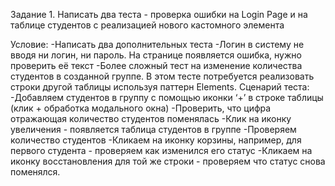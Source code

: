 Задание 1. Написать два теста - проверка ошибки на Login Page и на таблице студентов с реализацией нового кастомного элемента

Условие:
-Написать два дополнительных теста
-Логин в систему не вводя ни логин, ни пароль. На странице появляется ошибка, нужно проверить её текст
-Более сложный тест на изменение количества студентов в созданной группе. В этом тесте потребуется реализовать строки другой таблицы используя паттерн Elements. Сценарий теста:
-Добавляем студентов в группу с помощью иконки ‘+’ в строке таблицы (клик + обработка модального окна)
-Проверить, что цифра отражающая количество студентов поменялась
-Клик на иконку увеличения - появляется таблица студентов в группе
-Проверяем количество студентов
-Кликаем на иконку корзины, например, для первого студента - проверяем как изменился его статус
-Кликаем на иконку восстановления для той же строки - проверяем что статус снова поменялся.
